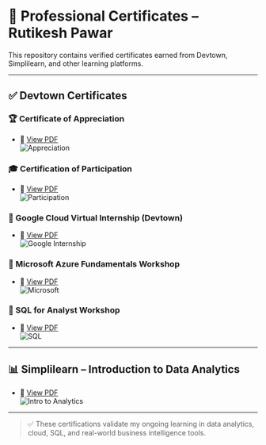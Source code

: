 # 📜 Professional Certificates – Rutikesh Pawar

This repository contains verified certificates earned from Devtown, Simplilearn, and other learning platforms.

---

## ✅ Devtown Certificates

### 🏆 Certificate of Appreciation  
- 🔗 [View PDF](./devtown_python_zero_to_hero/devtown_appreciation.pdf)  
![Appreciation](./devtown_python_zero_to_hero/devtown_appreciation.jpeg)

### 🎓 Certification of Participation  
- 🔗 [View PDF](./devtown_participation.pdf)  
![Participation](./devtown_participation.jpeg)

### 💼 Google Cloud Virtual Internship (Devtown)  
- 🔗 [View PDF](./devtown_google.pdf)  
![Google Internship](./devtown_google.jpeg)

### 🧠 Microsoft Azure Fundamentals Workshop  
- 🔗 [View PDF](./devtown_microsoft.pdf)  
![Microsoft](./devtown_microsoft.jpeg)

### 🧾 SQL for Analyst Workshop  
- 🔗 [View PDF](./devtown_sql_analyst.pdf)  
![SQL](./devtown_sql_analyst.jpeg)

---

## 📊 Simplilearn – Introduction to Data Analytics  
- 🔗 [View PDF](./simplilearn_intro_data_analytics.pdf)  
![Intro to Analytics](./simplilearn_intro_data_analytics.jpeg)

---

> ✅ These certifications validate my ongoing learning in data analytics, cloud, SQL, and real-world business intelligence tools.
